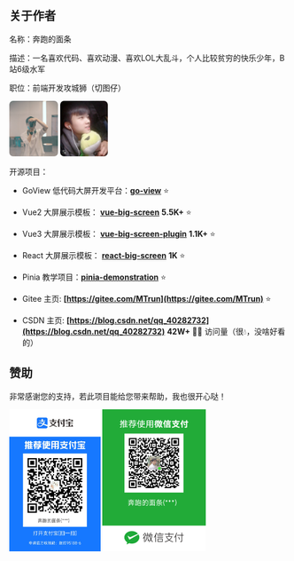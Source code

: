 ## 关于作者

名称：奔跑的面条

描述：一名喜欢代码、喜欢动漫、喜欢LOL大乱斗，个人比较贫穷的快乐少年，B站6级水军

职位：前端开发攻城狮（切图仔）

<img src="./images/p1.jpg" alt="奔跑的面条" style="height: 100px; border-radius: 7px;" />
<img src="./images/p2.jpg" alt="奔跑的面条" style="height: 100px; border-radius: 7px;" />

开源项目：

- GoView 低代码大屏开发平台：**[go-view](https://gitee.com/MTrun/go-view)** ⭐

- Vue2 大屏展示模板：  **[vue-big-screen](https://gitee.com/MTrun/big-screen-vue-datav)** **5.5K+** ⭐
- Vue3 大屏展示模板： **[vue-big-screen-plugin](https://gitee.com/MTrun/vue-big-screen-plugin)** **1.1K+** ⭐
- React 大屏展示模板： **[react-big-screen](https://gitee.com/MTrun/react-big-screen)** **1K** ⭐
- Pinia 教学项目：**[pinia-demonstration](https://gitee.com/MTrun/pinia-demonstration)** ⭐
- Gitee 主页:   **[https://gitee.com/MTrun](https://gitee.com/MTrun)** ⭐
- CSDN 主页: **[https://blog.csdn.net/qq_40282732](https://blog.csdn.net/qq_40282732)** **42W+** 😶‍🌫️ 访问量（很💧，没啥好看的）


## 赞助
非常感谢您的支持，若此项目能给您带来帮助，我也很开心哒！


<img src="./images/zfb.png" alt="支付宝" style="zoom:25%;" />


<img src="./images/wx.png" alt="微信" style="zoom:25%;" />